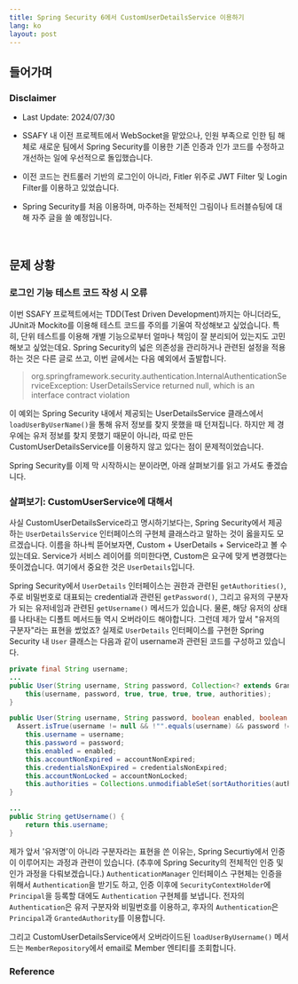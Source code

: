```yaml
---
title: Spring Security 6에서 CustomUserDetailsService 이용하기
lang: ko
layout: post
---
```


## 들어가며

### Disclaimer

- Last Update: 2024/07/30

- SSAFY 내 이전 프로젝트에서 WebSocket을 맡았으나, 인원 부족으로 인한 팀 해체로 새로운 팀에서 Spring Security를 이용한 기존 인증과 인가 코드를 수정하고 개선하는 일에 우선적으로 돌입했습니다.
- 이전 코드는 컨트롤러 기반의 로그인이 아니라, Fitler 위주로 JWT Filter 및 Login Filter를 이용하고 있었습니다.
- Spring Security를 처음 이용하며, 마주하는 전체적인 그림이나 트러블슈팅에 대해 자주 글을 쓸 예정입니다.

<br/>

## 문제 상황

### 로그인 기능 테스트 코드 작성 시 오류

이번 SSAFY 프로젝트에서는 TDD(Test Driven Development)까지는 아니더라도, JUnit과 Mockito를 이용해 테스트 코드를 주의를 기울여 작성해보고 싶었습니다. 특히, 단위 테스트를 이용해 개별 기능으로부터 얼마나 책임이 잘 분리되어 있는지도 고민해보고 싶었는데요. Spring Security의 넓은 의존성을 관리하거나 관련된 설정을 적용하는 것은 다른 글로 쓰고, 이번 글에서는 다음 예외에서 출발합니다.

> org.springframework.security.authentication.InternalAuthenticationServiceException: UserDetailsService returned null, which is an interface contract violation

이 예외는 Spring Security 내에서 제공되는 UserDetailsService 클래스에서 `loadUserByUserName()`을 통해 유저 정보를 찾지 못했을 때 던져집니다. 하지만 제 경우에는 유저 정보를 찾지 못했기 때문이 아니라, 따로 만든 CustomUserDetailsService를 이용하지 않고 있다는 점이 문제적이었습니다.

Spring Security를 이제 막 시작하시는 분이라면, 아래 살펴보기를 읽고 가셔도 좋겠습니다.

### 살펴보기: CustomUserService에 대해서

사실 CustomUserDetailsService라고 명시하기보다는, Spring Security에서 제공하는 `UserDetailsService` 인터페이스의 구현체 클래스라고 말하는 것이 옳을지도 모르겠습니다. 이름을 하나씩 뜯어보자면, Custom + UserDetails + Service라고 볼 수 있는데요. Service가 서비스 레이어를 의미한다면, Custom은 요구에 맞게 변경했다는 뜻이겠습니다. 여기에서 중요한 것은 `UserDetails`입니다.

Spring Security에서 `UserDetails` 인터페이스는 권한과 관련된 `getAuthorities()`, 주로 비밀번호로 대표되는 credential과 관련된 `getPassword()`, 그리고 유저의 구분자가 되는 유저네임과 관련된 `getUsername()` 메서드가 있습니다. 물론, 해당 유저의 상태를 나타내는 디폴트 메서드들 역시 오버라이드 해야합니다. 그런데 제가 앞서 "유저의 구분자"라는 표현을 썼었죠? 실제로 `UserDetails` 인터페이스를 구현한 Spring Security 내 `User` 클래스는 다음과 같이 username과 관련된 코드를 구성하고 있습니다.

```java
private final String username;
...
public User(String username, String password, Collection<? extends GrantedAuthority> authorities) {
    this(username, password, true, true, true, true, authorities);
}

public User(String username, String password, boolean enabled, boolean accountNonExpired, boolean credentialsNonExpired, boolean accountNonLocked, Collection<? extends GrantedAuthority> authorities) {
  Assert.isTrue(username != null && !"".equals(username) && password != null, "Cannot pass null or empty values to constructor");
    this.username = username;
    this.password = password;
    this.enabled = enabled;
    this.accountNonExpired = accountNonExpired;
    this.credentialsNonExpired = credentialsNonExpired;
    this.accountNonLocked = accountNonLocked;
    this.authorities = Collections.unmodifiableSet(sortAuthorities(authorities));
}

...
public String getUsername() {
    return this.username;
}

```

제가 앞서 '유저명'이 아니라 구분자라는 표현을 쓴 이유는, Spring Securtiy에서 인증이 이루어지는 과정과 관련이 있습니다. (추후에 Spring Security의 전체적인 인증 및 인가 과정을 다뤄보겠습니다.) `AuthenticationManager` 인터페이스 구현체는 인증을 위해서 `Authentication`을 받기도 하고, 인증 이후에 `SecurityContextHolder`에 `Principal`을 등록할 대에도 `Authentication` 구현체를 보냅니다. 전자의 `Authentication`은 유저 구분자와 비밀번호를 이용하고, 후자의 `Authentication`은 `Principal`과 `GrantedAuthority`를 이용합니다.

그리고 CustomUserDetailsService에서 오버라이드된 `loadUserByUsername()` 메서드는 `MemberRepository`에서 email로 Member 엔티티를 조회합니다.

### Reference

<br/>
